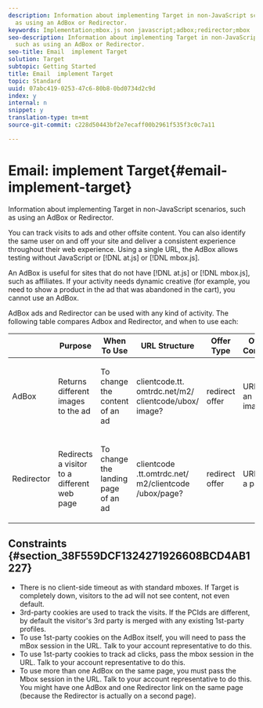 ```yaml
---
description: Information about implementing Target in non-JavaScript scenarios, such
  as using an AdBox or Redirector.
keywords: Implementation;mbox.js non javascript;adbox;redirector;mbox
seo-description: Information about implementing Target in non-JavaScript scenarios,
  such as using an AdBox or Redirector.
seo-title: Email  implement Target
solution: Target
subtopic: Getting Started
title: Email  implement Target
topic: Standard
uuid: 07abc419-0253-47c6-80b8-0bd0734d2c9d
index: y
internal: n
snippet: y
translation-type: tm+mt
source-git-commit: c228d50443bf2e7ecaff00b2961f535f3c0c7a11

---
```



# Email: implement Target{#email-implement-target}

Information about implementing Target in non-JavaScript scenarios, such as using an AdBox or Redirector.

You can track visits to ads and other offsite content. You can also identify the same user on and off your site and deliver a consistent experience throughout their web experience. Using a single URL, the AdBox allows testing without JavaScript or [!DNL at.js] or [!DNL mbox.js].

An AdBox is useful for sites that do not have [!DNL at.js] or [!DNL mbox.js], such as affiliates. If your activity needs dynamic creative (for example, you need to show a product in the ad that was abandoned in the cart), you cannot use an AdBox.

AdBox ads and Redirector can be used with any kind of activity. The following table compares Adbox and Redirector, and when to use each:

<table id="table_0FCE44A165574C609FF7F94A7DDF8926"> 
 <thead> 
  <tr> 
   <th colname="col1" class="entry"> </th> 
   <th colname="col2" class="entry"> Purpose </th> 
   <th colname="col3" class="entry"> When To Use </th> 
   <th colname="col4" class="entry"> URL Structure </th> 
   <th colname="col5" class="entry"> Offer Type </th> 
   <th colname="col6" class="entry"> Offer Content </th> 
  </tr> 
 </thead>
 <tbody> 
  <tr> 
   <td colname="col1"> <p>AdBox </p> </td> 
   <td colname="col2"> <p>Returns different images to the ad </p> </td> 
   <td colname="col3"> <p>To change the content of an ad </p> </td> 
   <td colname="col4"> <p> <span class="codeph"> clientcode​.tt.​omtrdc​.net/​m2​/​clientcode/ubox/​image?</span> </p> </td> 
   <td colname="col5"> <p>redirect offer </p> </td> 
   <td colname="col6"> <p>URL for an image </p> </td> 
  </tr> 
  <tr> 
   <td colname="col1"> <p>Redirector </p> </td> 
   <td colname="col2"> <p>Redirects a visitor to a different web page </p> </td> 
   <td colname="col3"> <p>To change the landing page of an ad </p> </td> 
   <td colname="col4"> <p> <span class="codeph">  clientcode​.tt.omtrdc.net/​m2/clientcode​/ubox/page? </span> </p> </td> 
   <td colname="col5"> <p>redirect offer </p> </td> 
   <td colname="col6"> <p>URL for a page </p> </td> 
  </tr> 
 </tbody> 
</table>

## Constraints {#section_38F559DCF1324271926608BCD4AB1227}

* There is no client-side timeout as with standard mboxes. If Target is completely down, visitors to the ad will not see content, not even default.
* 3rd-party cookies are used to track the visits. If the PCIds are different, by default the visitor's 3rd party is merged with any existing 1st-party profiles.
* To use 1st-party cookies on the AdBox itself, you will need to pass the mBox session in the URL. Talk to your account representative to do this.
* To use 1st-party cookies to track ad clicks, pass the mbox session in the URL. Talk to your account representative to do this.
* To use more than one AdBox on the same page, you must pass the Mbox session in the URL. Talk to your account representative to do this. You might have one AdBox and one Redirector link on the same page (because the Redirector is actually on a second page).

